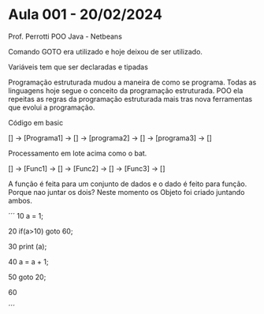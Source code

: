 # Aula 001 - 20/02/2024

Prof. Perrotti
POO
Java - Netbeans

Comando GOTO era utilizado e hoje deixou de ser utilizado.

Variáveis tem que ser declaradas e tipadas

Programação estruturada mudou a maneira de como se programa. Todas as linguagens hoje segue o conceito da programação estruturada. POO ela repeitas as regras da programação estruturada mais tras nova ferramentas que evolui a programação.

Código em basic

[] -> [Programa1] -> [] -> [programa2] -> [] -> [programa3] -> []

Processamento em lote acima como o bat.

[] -> [Func1] -> [] -> [Func2] -> [] -> [Func3] -> []

A função é feita para um conjunto de dados e o dado é feito para função. Porque nao juntar os dois? Neste momento os Objeto foi criado juntando ambos.

´´´
10    a = 1;

20    if(a>10) goto 60;

30    print (a);

40    a = a + 1;

50    goto 20;

60

´´´